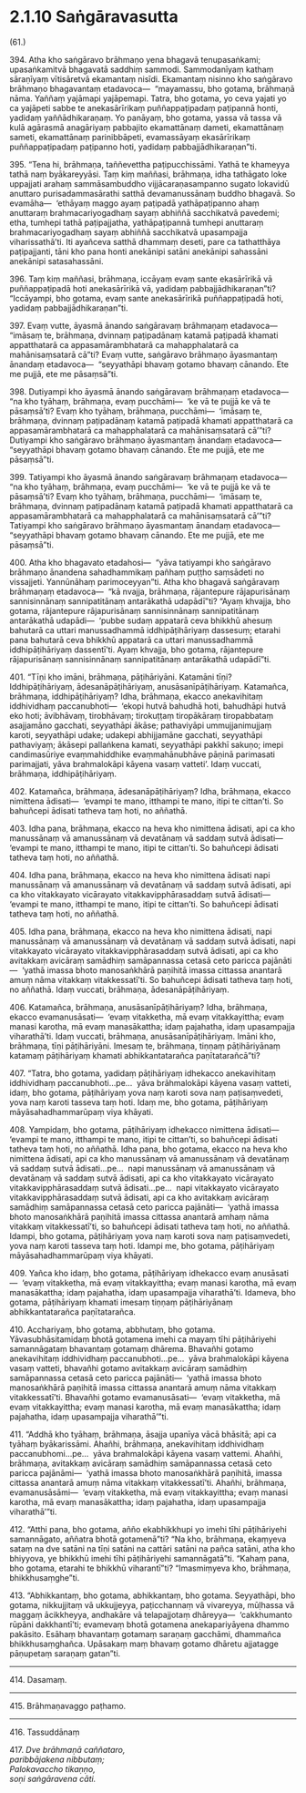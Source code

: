 # 2.1.10 Saṅgāravasutta

(61.)

394\. Atha kho saṅgāravo brāhmaṇo yena bhagavā tenupasaṅkami; upasaṅkamitvā bhagavatā saddhiṃ sammodi. Sammodanīyaṃ kathaṃ sāraṇīyaṃ vītisāretvā ekamantaṃ nisīdi. Ekamantaṃ nisinno kho saṅgāravo brāhmaṇo bhagavantaṃ etadavoca—  “mayamassu, bho gotama, brāhmaṇā nāma. Yaññaṃ yajāmapi yajāpemapi. Tatra, bho gotama, yo ceva yajati yo ca yajāpeti sabbe te anekasārīrikaṃ puññappaṭipadaṃ paṭipannā honti, yadidaṃ yaññādhikaraṇaṃ. Yo panāyaṃ, bho gotama, yassa vā tassa vā kulā agārasmā anagāriyaṃ pabbajito ekamattānaṃ dameti, ekamattānaṃ sameti, ekamattānaṃ parinibbāpeti, evamassāyaṃ ekasārīrikaṃ puññappaṭipadaṃ paṭipanno hoti, yadidaṃ pabbajjādhikaraṇan”ti.

395\. “Tena hi, brāhmaṇa, taññevettha paṭipucchissāmi. Yathā te khameyya tathā naṃ byākareyyāsi. Taṃ kiṃ maññasi, brāhmaṇa, idha tathāgato loke uppajjati arahaṃ sammāsambuddho vijjācaraṇasampanno sugato lokavidū anuttaro purisadammasārathi satthā devamanussānaṃ buddho bhagavā. So evamāha—  ‘ethāyaṃ maggo ayaṃ paṭipadā yathāpaṭipanno ahaṃ anuttaraṃ brahmacariyogadhaṃ sayaṃ abhiññā sacchikatvā pavedemi; etha, tumhepi tathā paṭipajjatha, yathāpaṭipannā tumhepi anuttaraṃ brahmacariyogadhaṃ sayaṃ abhiññā sacchikatvā upasampajja viharissathā’ti. Iti ayañceva satthā dhammaṃ deseti, pare ca tathatthāya paṭipajjanti, tāni kho pana honti anekānipi satāni anekānipi sahassāni anekānipi satasahassāni.

396\. Taṃ kiṃ maññasi, brāhmaṇa, iccāyaṃ evaṃ sante ekasārīrikā vā puññappaṭipadā hoti anekasārīrikā vā, yadidaṃ pabbajjādhikaraṇan”ti? “Iccāyampi, bho gotama, evaṃ sante anekasārīrikā puññappaṭipadā hoti, yadidaṃ pabbajjādhikaraṇan”ti.

397\. Evaṃ vutte, āyasmā ānando saṅgāravaṃ brāhmaṇaṃ etadavoca—  “imāsaṃ te, brāhmaṇa, dvinnaṃ paṭipadānaṃ katamā paṭipadā khamati appatthatarā ca appasamārambhatarā ca mahapphalatarā ca mahānisaṃsatarā cā”ti? Evaṃ vutte, saṅgāravo brāhmaṇo āyasmantaṃ ānandaṃ etadavoca—  “seyyathāpi bhavaṃ gotamo bhavaṃ cānando. Ete me pujjā, ete me pāsaṃsā”ti.

398\. Dutiyampi kho āyasmā ānando saṅgāravaṃ brāhmaṇaṃ etadavoca—  “na kho tyāhaṃ, brāhmaṇa, evaṃ pucchāmi—  ‘ke vā te pujjā ke vā te pāsaṃsā’ti? Evaṃ kho tyāhaṃ, brāhmaṇa, pucchāmi—  ‘imāsaṃ te, brāhmaṇa, dvinnaṃ paṭipadānaṃ katamā paṭipadā khamati appatthatarā ca appasamārambhatarā ca mahapphalatarā ca mahānisaṃsatarā cā’”ti? Dutiyampi kho saṅgāravo brāhmaṇo āyasmantaṃ ānandaṃ etadavoca—  “seyyathāpi bhavaṃ gotamo bhavaṃ cānando. Ete me pujjā, ete me pāsaṃsā”ti.

399\. Tatiyampi kho āyasmā ānando saṅgāravaṃ brāhmaṇaṃ etadavoca—  “na kho tyāhaṃ, brāhmaṇa, evaṃ pucchāmi—  ‘ke vā te pujjā ke vā te pāsaṃsā’ti? Evaṃ kho tyāhaṃ, brāhmaṇa, pucchāmi—  ‘imāsaṃ te, brāhmaṇa, dvinnaṃ paṭipadānaṃ katamā paṭipadā khamati appatthatarā ca appasamārambhatarā ca mahapphalatarā ca mahānisaṃsatarā cā’”ti? Tatiyampi kho saṅgāravo brāhmaṇo āyasmantaṃ ānandaṃ etadavoca—  “seyyathāpi bhavaṃ gotamo bhavaṃ cānando. Ete me pujjā, ete me pāsaṃsā”ti.

400\. Atha kho bhagavato etadahosi—  “yāva tatiyampi kho saṅgāravo brāhmaṇo ānandena sahadhammikaṃ pañhaṃ puṭṭho saṃsādeti no vissajjeti. Yannūnāhaṃ parimoceyyan”ti. Atha kho bhagavā saṅgāravaṃ brāhmaṇaṃ etadavoca—  “kā nvajja, brāhmaṇa, rājantepure rājapurisānaṃ sannisinnānaṃ sannipatitānaṃ antarākathā udapādī”ti? “Ayaṃ khvajja, bho gotama, rājantepure rājapurisānaṃ sannisinnānaṃ sannipatitānaṃ antarākathā udapādi—  ‘pubbe sudaṃ appatarā ceva bhikkhū ahesuṃ bahutarā ca uttari manussadhammā iddhipāṭihāriyaṃ dassesuṃ; etarahi pana bahutarā ceva bhikkhū appatarā ca uttari manussadhammā iddhipāṭihāriyaṃ dassentī’ti. Ayaṃ khvajja, bho gotama, rājantepure rājapurisānaṃ sannisinnānaṃ sannipatitānaṃ antarākathā udapādī”ti.

401\. “Tīṇi kho imāni, brāhmaṇa, pāṭihāriyāni. Katamāni tīṇi? Iddhipāṭihāriyaṃ, ādesanāpāṭihāriyaṃ, anusāsanīpāṭihāriyaṃ. Katamañca, brāhmaṇa, iddhipāṭihāriyaṃ? Idha, brāhmaṇa, ekacco anekavihitaṃ iddhividhaṃ paccanubhoti—  ‘ekopi hutvā bahudhā hoti, bahudhāpi hutvā eko hoti; āvibhāvaṃ, tirobhāvaṃ; tirokuṭṭaṃ tiropākāraṃ tiropabbataṃ asajjamāno gacchati, seyyathāpi ākāse; pathaviyāpi ummujjanimujjaṃ karoti, seyyathāpi udake; udakepi abhijjamāne gacchati, seyyathāpi pathaviyaṃ; ākāsepi pallaṅkena kamati, seyyathāpi pakkhī sakuṇo; imepi candimasūriye evaṃmahiddhike evaṃmahānubhāve pāṇinā parimasati parimajjati, yāva brahmalokāpi kāyena vasaṃ vatteti’. Idaṃ vuccati, brāhmaṇa, iddhipāṭihāriyaṃ.

402\. Katamañca, brāhmaṇa, ādesanāpāṭihāriyaṃ? Idha, brāhmaṇa, ekacco nimittena ādisati—  ‘evampi te mano, itthampi te mano, itipi te cittan’ti. So bahuñcepi ādisati tatheva taṃ hoti, no aññathā.

403\. Idha pana, brāhmaṇa, ekacco na heva kho nimittena ādisati, api ca kho manussānaṃ vā amanussānaṃ vā devatānaṃ vā saddaṃ sutvā ādisati—  ‘evampi te mano, itthampi te mano, itipi te cittan’ti. So bahuñcepi ādisati tatheva taṃ hoti, no aññathā.

404\. Idha pana, brāhmaṇa, ekacco na heva kho nimittena ādisati napi manussānaṃ vā amanussānaṃ vā devatānaṃ vā saddaṃ sutvā ādisati, api ca kho vitakkayato vicārayato vitakkavipphārasaddaṃ sutvā ādisati—  ‘evampi te mano, itthampi te mano, itipi te cittan’ti. So bahuñcepi ādisati tatheva taṃ hoti, no aññathā.

405\. Idha pana, brāhmaṇa, ekacco na heva kho nimittena ādisati, napi manussānaṃ vā amanussānaṃ vā devatānaṃ vā saddaṃ sutvā ādisati, napi vitakkayato vicārayato vitakkavipphārasaddaṃ sutvā ādisati, api ca kho avitakkaṃ avicāraṃ samādhiṃ samāpannassa cetasā ceto paricca pajānāti—  ‘yathā imassa bhoto manosaṅkhārā paṇihitā imassa cittassa anantarā amuṃ nāma vitakkaṃ vitakkessatī’ti. So bahuñcepi ādisati tatheva taṃ hoti, no aññathā. Idaṃ vuccati, brāhmaṇa, ādesanāpāṭihāriyaṃ.

406\. Katamañca, brāhmaṇa, anusāsanīpāṭihāriyaṃ? Idha, brāhmaṇa, ekacco evamanusāsati—  ‘evaṃ vitakketha, mā evaṃ vitakkayittha; evaṃ manasi karotha, mā evaṃ manasākattha; idaṃ pajahatha, idaṃ upasampajja viharathā’ti. Idaṃ vuccati, brāhmaṇa, anusāsanīpāṭihāriyaṃ. Imāni kho, brāhmaṇa, tīṇi pāṭihāriyāni. Imesaṃ te, brāhmaṇa, tiṇṇaṃ pāṭihāriyānaṃ katamaṃ pāṭihāriyaṃ khamati abhikkantatarañca paṇītatarañcā”ti?

407\. “Tatra, bho gotama, yadidaṃ pāṭihāriyaṃ idhekacco anekavihitaṃ iddhividhaṃ paccanubhoti…pe…  yāva brāhmalokāpi kāyena vasaṃ vatteti, idaṃ, bho gotama, pāṭihāriyaṃ yova naṃ karoti sova naṃ paṭisaṃvedeti, yova naṃ karoti tasseva taṃ hoti. Idaṃ me, bho gotama, pāṭihāriyaṃ māyāsahadhammarūpaṃ viya khāyati.

408\. Yampidaṃ, bho gotama, pāṭihāriyaṃ idhekacco nimittena ādisati—  ‘evampi te mano, itthampi te mano, itipi te cittan’ti, so bahuñcepi ādisati tatheva taṃ hoti, no aññathā. Idha pana, bho gotama, ekacco na heva kho nimittena ādisati, api ca kho manussānaṃ vā amanussānaṃ vā devatānaṃ vā saddaṃ sutvā ādisati…pe…  napi manussānaṃ vā amanussānaṃ vā devatānaṃ vā saddaṃ sutvā ādisati, api ca kho vitakkayato vicārayato vitakkavipphārasaddaṃ sutvā ādisati…pe…  napi vitakkayato vicārayato vitakkavipphārasaddaṃ sutvā ādisati, api ca kho avitakkaṃ avicāraṃ samādhiṃ samāpannassa cetasā ceto paricca pajānāti—  ‘yathā imassa bhoto manosaṅkhārā paṇihitā imassa cittassa anantarā amhaṃ nāma vitakkaṃ vitakkessatī’ti, so bahuñcepi ādisati tatheva taṃ hoti, no aññathā. Idampi, bho gotama, pāṭihāriyaṃ yova naṃ karoti sova naṃ paṭisaṃvedeti, yova naṃ karoti tasseva taṃ hoti. Idampi me, bho gotama, pāṭihāriyaṃ māyāsahadhammarūpaṃ viya khāyati.

409\. Yañca kho idaṃ, bho gotama, pāṭihāriyaṃ idhekacco evaṃ anusāsati—  ‘evaṃ vitakketha, mā evaṃ vitakkayittha; evaṃ manasi karotha, mā evaṃ manasākattha; idaṃ pajahatha, idaṃ upasampajja viharathā’ti. Idameva, bho gotama, pāṭihāriyaṃ khamati imesaṃ tiṇṇaṃ pāṭihāriyānaṃ abhikkantatarañca paṇītatarañca.

410\. Acchariyaṃ, bho gotama, abbhutaṃ, bho gotama. Yāvasubhāsitamidaṃ bhotā gotamena imehi ca mayaṃ tīhi pāṭihāriyehi samannāgataṃ bhavantaṃ gotamaṃ dhārema. Bhavañhi gotamo anekavihitaṃ iddhividhaṃ paccanubhoti…pe…  yāva brahmalokāpi kāyena vasaṃ vatteti, bhavañhi gotamo avitakkaṃ avicāraṃ samādhiṃ samāpannassa cetasā ceto paricca pajānāti—  ‘yathā imassa bhoto manosaṅkhārā paṇihitā imassa cittassa anantarā amuṃ nāma vitakkaṃ vitakkessatī’ti. Bhavañhi gotamo evamanusāsati—  ‘evaṃ vitakketha, mā evaṃ vitakkayittha; evaṃ manasi karotha, mā evaṃ manasākattha; idaṃ pajahatha, idaṃ upasampajja viharathā’”ti.

411\. “Addhā kho tyāhaṃ, brāhmaṇa, āsajja upanīya vācā bhāsitā; api ca tyāhaṃ byākarissāmi. Ahañhi, brāhmaṇa, anekavihitaṃ iddhividhaṃ paccanubhomi…pe…  yāva brahmalokāpi kāyena vasaṃ vattemi. Ahañhi, brāhmaṇa, avitakkaṃ avicāraṃ samādhiṃ samāpannassa cetasā ceto paricca pajānāmi—  ‘yathā imassa bhoto manosaṅkhārā paṇihitā, imassa cittassa anantarā amuṃ nāma vitakkaṃ vitakkessatī’ti. Ahañhi, brāhmaṇa, evamanusāsāmi—  ‘evaṃ vitakketha, mā evaṃ vitakkayittha; evaṃ manasi karotha, mā evaṃ manasākattha; idaṃ pajahatha, idaṃ upasampajja viharathā’”ti.

412\. “Atthi pana, bho gotama, añño ekabhikkhupi yo imehi tīhi pāṭihāriyehi samannāgato, aññatra bhotā gotamenā”ti? “Na kho, brāhmaṇa, ekaṃyeva sataṃ na dve satāni na tīṇi satāni na cattāri satāni na pañca satāni, atha kho bhiyyova, ye bhikkhū imehi tīhi pāṭihāriyehi samannāgatā”ti. “Kahaṃ pana, bho gotama, etarahi te bhikkhū viharantī”ti? “Imasmiṃyeva kho, brāhmaṇa, bhikkhusaṃghe”ti.

413\. “Abhikkantaṃ, bho gotama, abhikkantaṃ, bho gotama. Seyyathāpi, bho gotama, nikkujjitaṃ vā ukkujjeyya, paṭicchannaṃ vā vivareyya, mūḷhassa vā maggaṃ ācikkheyya, andhakāre vā telapajjotaṃ dhāreyya—  ‘cakkhumanto rūpāni dakkhantī’ti; evamevaṃ bhotā gotamena anekapariyāyena dhammo pakāsito. Esāhaṃ bhavantaṃ gotamaṃ saraṇaṃ gacchāmi, dhammañca bhikkhusaṃghañca. Upāsakaṃ maṃ bhavaṃ gotamo dhāretu ajjatagge pāṇupetaṃ saraṇaṃ gatan”ti.

---

414\. Dasamaṃ.

---

415\. Brāhmaṇavaggo paṭhamo.

---

416\. Tassuddānaṃ

417\. _Dve brāhmaṇā caññataro,_  
_paribbājakena nibbutaṃ;_  
_Palokavaccho tikaṇṇo,_  
_soṇi saṅgāravena cāti._
